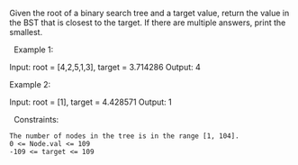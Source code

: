 Given the root of a binary search tree and a target value, return the value in the BST that is closest to the target. If there are multiple answers, print the smallest.

 
Example 1:

Input: root = [4,2,5,1,3], target = 3.714286
Output: 4


Example 2:

Input: root = [1], target = 4.428571
Output: 1


 
Constraints:


	The number of nodes in the tree is in the range [1, 104].
	0 <= Node.val <= 109
	-109 <= target <= 109

